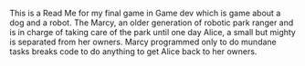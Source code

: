 This is a Read Me for my final game in Game dev which is game about a dog and a robot. The Marcy, an older generation of robotic park ranger and is in charge of taking care of the park until one day Alice, a small but mighty is separated from her owners. 
Marcy programmed only to do mundane tasks breaks code to do anything to get Alice back to her owners.

